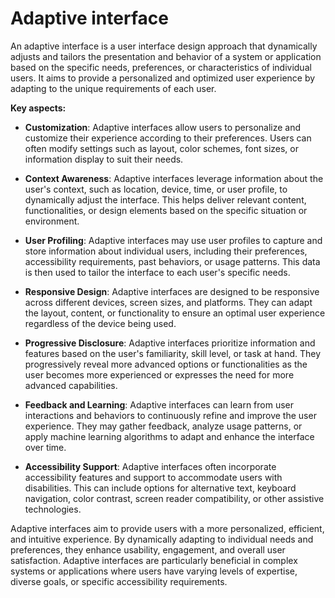 # Adaptive interface

An adaptive interface is a user interface design approach that dynamically adjusts and tailors the presentation and behavior of a system or application based on the specific needs, preferences, or characteristics of individual users. It aims to provide a personalized and optimized user experience by adapting to the unique requirements of each user.

**Key aspects:**

* **Customization**: Adaptive interfaces allow users to personalize and customize their experience according to their preferences. Users can often modify settings such as layout, color schemes, font sizes, or information display to suit their needs.

* **Context Awareness**: Adaptive interfaces leverage information about the user's context, such as location, device, time, or user profile, to dynamically adjust the interface. This helps deliver relevant content, functionalities, or design elements based on the specific situation or environment.

* **User Profiling**: Adaptive interfaces may use user profiles to capture and store information about individual users, including their preferences, accessibility requirements, past behaviors, or usage patterns. This data is then used to tailor the interface to each user's specific needs.

* **Responsive Design**: Adaptive interfaces are designed to be responsive across different devices, screen sizes, and platforms. They can adapt the layout, content, or functionality to ensure an optimal user experience regardless of the device being used.

* **Progressive Disclosure**: Adaptive interfaces prioritize information and features based on the user's familiarity, skill level, or task at hand. They progressively reveal more advanced options or functionalities as the user becomes more experienced or expresses the need for more advanced capabilities.

* **Feedback and Learning**: Adaptive interfaces can learn from user interactions and behaviors to continuously refine and improve the user experience. They may gather feedback, analyze usage patterns, or apply machine learning algorithms to adapt and enhance the interface over time.

* **Accessibility Support**: Adaptive interfaces often incorporate accessibility features and support to accommodate users with disabilities. This can include options for alternative text, keyboard navigation, color contrast, screen reader compatibility, or other assistive technologies.

Adaptive interfaces aim to provide users with a more personalized, efficient, and intuitive experience. By dynamically adapting to individual needs and preferences, they enhance usability, engagement, and overall user satisfaction. Adaptive interfaces are particularly beneficial in complex systems or applications where users have varying levels of expertise, diverse goals, or specific accessibility requirements.